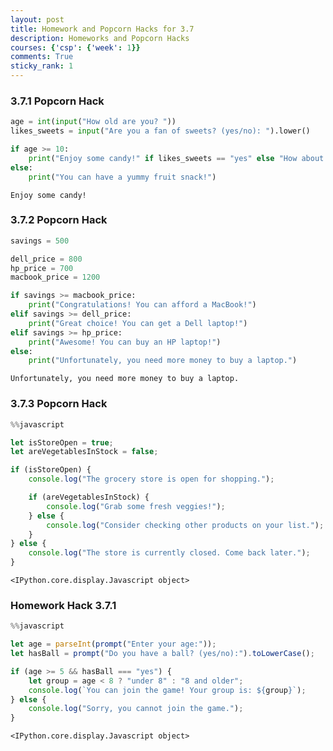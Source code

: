 ```yaml
---
layout: post
title: Homework and Popcorn Hacks for 3.7
description: Homeworks and Popcorn Hacks
courses: {'csp': {'week': 1}}
comments: True
sticky_rank: 1
---
```


### 3.7.1 Popcorn Hack


```python
age = int(input("How old are you? "))
likes_sweets = input("Are you a fan of sweets? (yes/no): ").lower()

if age >= 10:
    print("Enjoy some candy!" if likes_sweets == "yes" else "How about a healthy snack instead?")
else:
    print("You can have a yummy fruit snack!")


```

    Enjoy some candy!


### 3.7.2 Popcorn Hack


```python
savings = 500  

dell_price = 800
hp_price = 700
macbook_price = 1200

if savings >= macbook_price:
    print("Congratulations! You can afford a MacBook!")
elif savings >= dell_price:
    print("Great choice! You can get a Dell laptop!")
elif savings >= hp_price:
    print("Awesome! You can buy an HP laptop!")
else:
    print("Unfortunately, you need more money to buy a laptop.")

```

    Unfortunately, you need more money to buy a laptop.


### 3.7.3 Popcorn Hack


```javascript
%%javascript

let isStoreOpen = true;
let areVegetablesInStock = false;

if (isStoreOpen) {
    console.log("The grocery store is open for shopping.");

    if (areVegetablesInStock) {
        console.log("Grab some fresh veggies!");
    } else {
        console.log("Consider checking other products on your list.");
    }
} else {
    console.log("The store is currently closed. Come back later.");
}

```


    <IPython.core.display.Javascript object>


### Homework Hack 3.7.1


```javascript
%%javascript

let age = parseInt(prompt("Enter your age:"));
let hasBall = prompt("Do you have a ball? (yes/no):").toLowerCase();

if (age >= 5 && hasBall === "yes") {
    let group = age < 8 ? "under 8" : "8 and older";
    console.log(`You can join the game! Your group is: ${group}`);
} else {
    console.log("Sorry, you cannot join the game.");
}

```


    <IPython.core.display.Javascript object>

